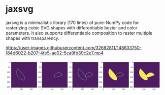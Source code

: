 # jaxsvg

jaxsvg is a minimalistic library (170 lines) of pure-NumPy code for rasterizing cubic SVG shapes with differentiable bezier and color parameters. It also supports differentiable composition to raster multiple shapes with transparency.

https://user-images.githubusercontent.com/32682811/148633750-f84d6022-b207-4fe5-ae02-5ca9fb39c2e7.mp4

![](composed.png)
